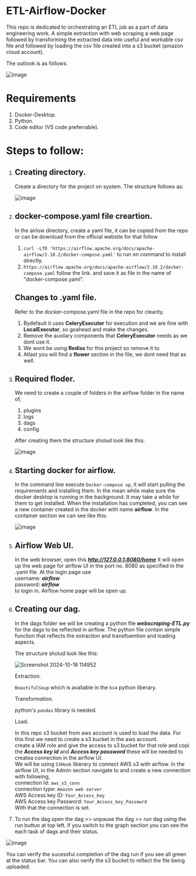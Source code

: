 # ETL-Airflow-Docker

This repo is dedicated to orchestrating an ETL job as a part of data engineering work. 
A simple extraction with web scraping a web page  followed by transforming the extracted data into useful and workable csv file and followed by loading the csv file created into a s3 bucket (amazon cloud account).

The outlook is as follows:

![image](https://github.com/user-attachments/assets/d23e7c97-f91f-46b0-896b-497584721f13)


# Requirements
1. Docker-Desktop.
2. Python.
3. Code editor (VS code preferrable).

# Steps to follow:
1. ## Creating directory.
   Create a directory for the project on system.
   The structure follows as:


   ![image](https://github.com/user-attachments/assets/077af033-a578-4e69-bf5d-e58550fe04f2)


2. ## docker-compose.yaml file creartion.
   In the airlow directory, create a yaml file, it can be copied from the repo 
   or can be download from the official website for that follow
   1. `curl -LfO 'https://airflow.apache.org/docs/apache-airflow/2.10.2/docker-compose.yaml'`     to run on command to install directly.
   2. `https://airflow.apache.org/docs/apache-airflow/2.10.2/docker-compose.yaml`   follow the link.
   and save it as file in the name of "docker-compose.yaml".

   ## Changes to .yaml file.
   Refer to the docker-compose.yaml file in the repo for clearity.
   1. Bydefault it uses **CeleryExecutor** for execution and we are fine with **LocalExecutor**, so goahead and make the changes.
   2. Remove the auxilary components that **CeleryExecutor** needs as we dont use it.
   3. We wont be using **Rediss** for this project so remove it to.
   4. Atlast you will find a **flower** section in the file, we dont need that as well.

3. ## Required floder.
   We need to create a couple of folders in the airflow folder in the name of,
   1. plugins
   2. logs
   3. dags
   4. config

   After creating them the structure sholud look like this:
   
   ![image](https://github.com/user-attachments/assets/a61e2547-100f-4d56-b9a1-d0e1e97f0346)

4. ## Starting docker for airflow.
   In the command line execute `Docker-compose up`, it will start pulling the requirements and installing them.
   In the mean while make sure the docker desktop is running in the background.
   It may take a while for them to get installed. When the installation has completed, you can see a new container created in the docker with name **airflow**.
   In the container section we can see like this:

   ![image](https://github.com/user-attachments/assets/eca7d979-4ac0-465c-af4b-81ed4fb1f245)


5. ## Airflow Web UI.
   In the web browser, open this ***http://127.0.0.1:8080/home***
   It will open up the web page for airflow UI in the port no. 8080  as specified in the .yaml file.
   At the login page use <br>
   username: ***airflow*** <br>
   password: ***airflow*** <br>
   to login in. Airflow home page will be open up.

6. ## Creating our dag.
   In the dags folder we will be creating a python file ***webscraping-ETL.py*** for the dags to be reflected in airflow.
   The python file contain simple function that reflects the extraction and transfoamtion and loading aspects.

   The structure sholud look like this:
   
   ![Screenshot 2024-10-18 114952](https://github.com/user-attachments/assets/0e3a138e-3184-4318-b3b1-8e2b1a53da83)

    Extraction. <br>
   
   `BeautifulSoup` which is avaliable in the `bs4` python liberary.
   
    Transformation. <br>
    
   python's `pandas` library is needed.  <br>
   
    Load. <br>
    
    In this repo s3 bucket from aws account is used to load the data.
    For this first we need to create a s3 bucket in the aws account. <br>
    create a IAM role and give the access to s3 bucket for that role and copi the ***Access key id*** and ***Access key password***  these will be needed to createa connection in the airflow UI. <br>
    We will be using `S3Hook` liberary to connect AWS s3 with airflow.
    In the airflow UI, in the Admin section navigate to and create a new connection with following, <br>
    connection Id: `aws_s3_conn` <br>
    connection type: `Amazon web server` <br>
    AWS Access key ID: `Your_Access_key` <br>
    AWS Access key Password: `Your_Access_key_Passowrd` <br>
    With that the connection is set.
   
8. To run the dag open the dag >> unpause the dag  >> run dag using the run buttun at top left.
   If you switch to the graph section you can see the each task of dags and their status.


 ![image](https://github.com/user-attachments/assets/bb19cccd-e3c4-48c6-8269-715682667f8f)

   

   You can verify the sucessful completion of the dag run if you see all green at the status bar.
   You can also verify the s3 bucket to reflect the file being uploaded.
     
   
   
